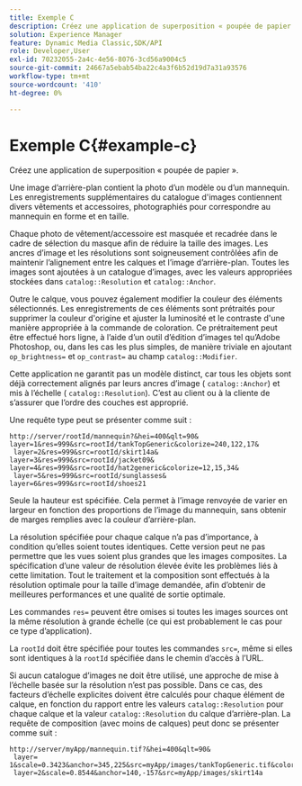 ```yaml
---
title: Exemple C
description: Créez une application de superposition « poupée de papier ».
solution: Experience Manager
feature: Dynamic Media Classic,SDK/API
role: Developer,User
exl-id: 70232055-2a4c-4e56-8076-3cd56a9004c5
source-git-commit: 24667a5ebab54ba22c4a3f6b52d19d7a31a93576
workflow-type: tm+mt
source-wordcount: '410'
ht-degree: 0%

---
```


# Exemple C{#example-c}

Créez une application de superposition « poupée de papier ».

Une image d’arrière-plan contient la photo d’un modèle ou d’un mannequin. Les enregistrements supplémentaires du catalogue d&#39;images contiennent divers vêtements et accessoires, photographiés pour correspondre au mannequin en forme et en taille.

Chaque photo de vêtement/accessoire est masquée et recadrée dans le cadre de sélection du masque afin de réduire la taille des images. Les ancres d’image et les résolutions sont soigneusement contrôlées afin de maintenir l’alignement entre les calques et l’image d’arrière-plan. Toutes les images sont ajoutées à un catalogue d’images, avec les valeurs appropriées stockées dans `catalog::Resolution` et `catalog::Anchor`.

Outre le calque, vous pouvez également modifier la couleur des éléments sélectionnés. Les enregistrements de ces éléments sont prétraités pour supprimer la couleur d&#39;origine et ajuster la luminosité et le contraste d&#39;une manière appropriée à la commande de coloration. Ce prétraitement peut être effectué hors ligne, à l’aide d’un outil d’édition d’images tel qu’Adobe Photoshop, ou, dans les cas les plus simples, de manière triviale en ajoutant `op_brightness=` et `op_contrast=` au champ `catalog::Modifier`.

Cette application ne garantit pas un modèle distinct, car tous les objets sont déjà correctement alignés par leurs ancres d’image ( `catalog::Anchor`) et mis à l’échelle ( `catalog::Resolution`). C’est au client ou à la cliente de s’assurer que l’ordre des couches est approprié.

Une requête type peut se présenter comme suit :

```
http://server/rootId/mannequin?&hei=400&qlt=90&
layer=1&res=999&src=rootId/tankTopGeneric&colorize=240,122,17&
 layer=2&res=999&src=rootId/skirt14a&
layer=3&res=999&src=rootId/jacket09&
layer=4&res=999&src=rootId/hat2generic&colorize=12,15,34&
 layer=5&res=999&src=rootId/sunglasses&
layer=6&res=999&src=rootId/shoes21
```

Seule la hauteur est spécifiée. Cela permet à l’image renvoyée de varier en largeur en fonction des proportions de l’image du mannequin, sans obtenir de marges remplies avec la couleur d’arrière-plan.

La résolution spécifiée pour chaque calque n’a pas d’importance, à condition qu’elles soient toutes identiques. Cette version peut ne pas permettre que les vues soient plus grandes que les images composites. La spécification d’une valeur de résolution élevée évite les problèmes liés à cette limitation. Tout le traitement et la composition sont effectués à la résolution optimale pour la taille d’image demandée, afin d’obtenir de meilleures performances et une qualité de sortie optimale.

Les commandes `res=` peuvent être omises si toutes les images sources ont la même résolution à grande échelle (ce qui est probablement le cas pour ce type d’application).

La `rootId` doit être spécifiée pour toutes les commandes `src=`, même si elles sont identiques à la `rootId` spécifiée dans le chemin d’accès à l’URL.

Si aucun catalogue d’images ne doit être utilisé, une approche de mise à l’échelle basée sur la résolution n’est pas possible. Dans ce cas, des facteurs d’échelle explicites doivent être calculés pour chaque élément de calque, en fonction du rapport entre les valeurs `catalog::Resolution` pour chaque calque et la valeur `catalog::Resolution` du calque d’arrière-plan. La requête de composition (avec moins de calques) peut donc se présenter comme suit :

```
http://server/myApp/mannequin.tif?&hei=400&qlt=90&
 layer= 1&scale=0.3423&anchor=345,225&src=myApp/images/tankTopGeneric.tif&colorize=240,122,17&
 layer=2&scale=0.8544&anchor=140,-157&src=myApp/images/skirt14a
```
